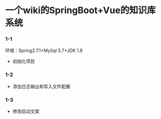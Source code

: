 # 一个wiki的SpringBoot+Vue的知识库系统

### 1-1
环境：Spring2.7.1+MySql 5.7+JDK 1.8
* 初始化项目

### 1-2
* 添加日志输出和写入文件配置

### 1-3
* 修改启动文案


